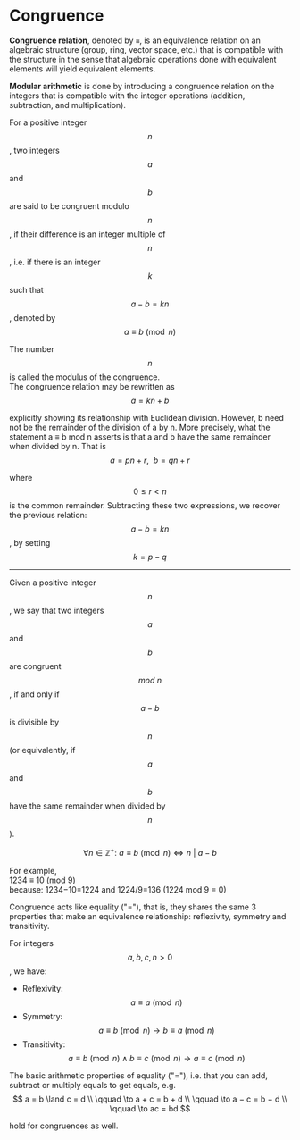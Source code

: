 # Congruence

**Congruence relation**, denoted by `≅`, is an equivalence relation on an algebraic structure (group, ring, vector space, etc.) that is compatible with the structure in the sense that algebraic operations done with equivalent elements will yield equivalent elements.

**Modular arithmetic** is done by introducing a congruence relation on the integers that is compatible with the integer operations (addition, subtraction, and multiplication).

For a positive integer $$n$$, 
two integers $$a$$ and $$b$$ 
are said to be congruent modulo $$n$$, 
if their difference is an integer multiple of $$n$$,
i.e. if there is an integer $$k$$ such that $$a−b=kn$$, 
denoted by   
$$a \equiv b \pmod n$$

The number $$n$$ is called the modulus of the congruence.   
The congruence relation may be rewritten as  
$$a=kn+b$$

explicitly showing its relationship with Euclidean division. However, b need not be the remainder of the division of a by n. More precisely, what the statement a ≡ b mod n asserts is that a and b have the same remainder when divided by n. That is   
$$a=pn+r,\ \ b=qn+r$$

where $$0\le r\lt n$$ is the common remainder. Subtracting these two expressions, we recover the previous relation: $$a-b=kn$$, by setting $$k = p − q$$



---

Given a positive integer $$n$$, we say that two integers $$a$$ and $$b$$ are
congruent $$mod\ n$$, if and only if $$a−b$$ is divisible by $$n$$ (or equivalently, if $$a$$ and $$b$$ have the same remainder when divided by $$n$$).

$${\forall n\in \mathbb{Z^+}} :\ a \equiv b \pmod n \iff n\ |\ a−b$$


For example,    
1234 ≡ 10 (mod 9)   
because:
1234−10=1224 and 1224/9=136 (1224 mod 9 = 0)


Congruence acts like equality ("="), that is, they shares the same 3 properties that make an equivalence relationship: reflexivity, symmetry and transitivity.

For integers $$a,b,c,n > 0$$, we have:
- Reflexivity:  $$a\equiv a\pmod n$$
- Symmetry:     $$a\equiv b\pmod n \to b\equiv a\pmod n$$
- Transitivity: $$a\equiv b\pmod n \land b\equiv c\pmod n \to a\equiv c\pmod n$$


The basic arithmetic properties of equality ("="), i.e. that you can add, subtract or multiply equals to get equals, e.g.    
$$
a = b \land c = d \\
\qquad \to a + c = b + d \\
\qquad \to a − c = b − d \\
\qquad \to ac = bd
$$

hold for congruences as well.
